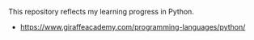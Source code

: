 This repository reflects my learning progress in Python.
* https://www.giraffeacademy.com/programming-languages/python/ 
